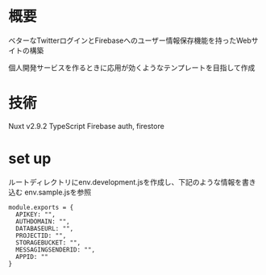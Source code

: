 # 概要
ベターなTwitterログインとFirebaseへのユーザー情報保存機能を持ったWebサイトの構築

個人開発サービスを作るときに応用が効くようなテンプレートを目指して作成

# 技術
Nuxt v2.9.2
TypeScript
Firebase auth, firestore

# set up
ルートディレクトリにenv.development.jsを作成し、下記のような情報を書き込む
env.sample.jsを参照

```
module.exports = {
  APIKEY: "",
  AUTHDOMAIN: "",
  DATABASEURL: "",
  PROJECTID: "",
  STORAGEBUCKET: "",
  MESSAGINGSENDERID: "",
  APPID: ""
}
```
